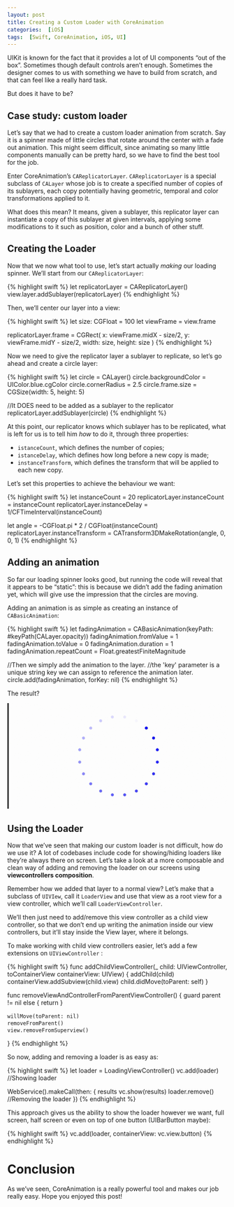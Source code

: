 ```yaml
---
layout: post
title: Creating a Custom Loader with CoreAnimation
categories:  [iOS]
tags:  [Swift, CoreAnimation, iOS, UI]
---
```


UIKit is known for the fact that it provides a lot of UI components “out of the box”. Sometimes though default controls aren’t enough. Sometimes the designer comes to us with something we have to build from scratch, and that can feel like a really hard task.

But does it have to be?

## Case study: custom loader

Let’s say that we had to create a custom loader animation from scratch. Say it is a spinner made of little circles that rotate around the center with a fade out animation. This might seem difficult, since animating so many little components manually can be pretty hard, so we have to find the best tool for the job.

Enter CoreAnimation’s `CAReplicatorLayer`.
`CAReplicatorLayer` is a special subclass of `CALayer` whose job is to create a specified number of copies of its sublayers, each copy potentially having geometric, temporal and color transformations applied to it.

What does this mean? It means, given a sublayer, this replicator layer can instantiate a copy of this sublayer at given intervals, applying some modifications to it such as position, color and a bunch of other stuff.

## Creating the Loader

Now that we now what tool to use, let’s start actually *making* our loading spinner. We’ll start from our `CAReplicatorLayer`:

{% highlight swift %}
let replicatorLayer = CAReplicatorLayer()
view.layer.addSublayer(replicatorLayer)
{% endhighlight %}

Then, we’ll center our layer into a view:

{% highlight swift %}
let size: CGFloat = 100
let viewFrame = view.frame

replicatorLayer.frame = CGRect(
    x: viewFrame.midX - size/2,
    y: viewFrame.midY - size/2,
    width: size, height: size
)
{% endhighlight %}


Now we need to give the replicator layer a sublayer to replicate, so let’s go ahead and create a circle layer:

{% highlight swift %}
let circle = CALayer()
circle.backgroundColor = UIColor.blue.cgColor
circle.cornerRadius = 2.5
circle.frame.size = CGSize(width: 5, height: 5)

//It DOES need to be added as a sublayer to the replicator
replicatorLayer.addSublayer(circle)
{% endhighlight %}


At this point, our replicator knows which sublayer has to be replicated, what is left for us is to tell him *how* to do it, through three properties: 
- `istanceCount`, which defines the number of copies;
- `istanceDelay`, which defines how long before a new copy is made;
- `instanceTransform`, which defines the transform that will be applied to each new copy.

Let’s set this properties to achieve the behaviour we want:

{% highlight swift %}
let instanceCount = 20
replicatorLayer.instanceCount = instanceCount
replicatorLayer.instanceDelay = 1/CFTimeInterval(instanceCount)

let angle = -CGFloat.pi * 2 / CGFloat(instanceCount)
replicatorLayer.instanceTransform = CATransform3DMakeRotation(angle, 0, 0, 1)
{% endhighlight %}


## Adding an animation

So far our loading spinner looks good, but running the code will reveal that it appears to be “static”: this is because we didn’t add the fading animation yet, which will give use the impression that the circles are moving.

Adding an animation is as simple as creating an instance of `CABasicAnimation`:

{% highlight swift %}
let fadingAnimation = CABasicAnimation(keyPath: #keyPath(CALayer.opacity))
fadingAnimation.fromValue = 1
fadingAnimation.toValue = 0
fadingAnimation.duration = 1
fadingAnimation.repeatCount = Float.greatestFiniteMagnitude

//Then we simply add the animation to the layer.
//the 'key' parameter is a unique string key we can assign to reference the animation later.
circle.add(fadingAnimation, forKey: nil)
{% endhighlight %}


The result?

![](/img/LoaderCoreAnimation.gif)

## Using the Loader

Now that we’ve seen that making our custom loader is not difficult, how do we use it?
A lot of codebases include code for showing/hiding loaders like they’re always there on screen. Let’s take a look at a more composable and clean way of adding and removing the loader on our screens using **viewcontrollers composition**. 

Remember how we added that layer to a normal view? Let’s make that a subclass of `UIVIew`, call it `LoaderView` and use that view as a root view for a view controller, which we’ll call `LoaderViewController`.

We’ll then just need to add/remove this view controller as a child view controller, so that we don’t end up writing the animation inside our view controllers, but it’ll stay inside the View layer, where it belongs.

To make working with child view controllers easier, let’s add a few extensions on `UIViewController` :

{% highlight swift %}
func addChildViewController(_ child: UIViewController, toContainerView containerView: UIView) {
    addChild(child)
    containerView.addSubview(child.view)
    child.didMove(toParent: self)
}
    
func removeViewAndControllerFromParentViewController() {
    guard parent != nil else { return }
        
    willMove(toParent: nil)
    removeFromParent()
    view.removeFromSuperview()
}
{% endhighlight %}


So now, adding and removing a loader is as easy as:

{% highlight swift %}
let loader = LoadingViewController()
vc.add(loader) //Showing loader

WebService().makeCall(then: { results
	vc.show(results)
	loader.remove() //Removing the loader
})
{% endhighlight %}


This approach gives us the ability to show the loader however we want, full screen, half screen or even on top of one button (UIBarButton maybe):

{% highlight swift %}
vc.add(loader, containerView: vc.view.button)
{% endhighlight %}



# Conclusion

As we’ve seen, CoreAnimation is a really powerful tool and makes our job really easy. Hope you enjoyed this post!
